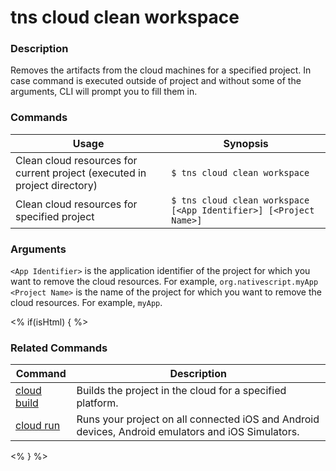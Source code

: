 # tns cloud clean workspace

### Description

Removes the artifacts from the cloud machines for a specified project. In case command is executed outside of project and without some of the arguments, CLI will prompt you to fill them in.

### Commands

Usage | Synopsis
------|-------
Clean cloud resources for current project (executed in project directory) | `$ tns cloud clean workspace`
Clean cloud resources for specified project | `$ tns cloud clean workspace [<App Identifier>] [<Project Name>]`

### Arguments

`<App Identifier>` is the application identifier of the project for which you want to remove the cloud resources. For example, `org.nativescript.myApp`
`<Project Name>` is the name of the project for which you want to remove the cloud resources. For example, `myApp`.

<% if(isHtml) { %>

### Related Commands

Command | Description
----------|----------
[cloud build](cloud-build.html) | Builds the project in the cloud for a specified platform.
[cloud run](cloud-run.html) | Runs your project on all connected iOS and Android devices, Android emulators and iOS Simulators.
<% } %>
